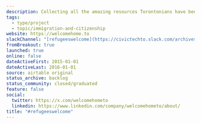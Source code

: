 ```yaml
---
description: Collecting all the amazing resources Torontonians have been providing our refugee community. Covering Peel, Toronto and York regions.
tags:
  - type/project
  - topic/immigration-and-citizenship
website: https://welcomehome.to
slackChannel: "[refugeeswelcome](https://civictechto.slack.com/archives/C0FM2GJCB)"
fromBreakout: true
launched: true
online: false
dateActiveFirst: 2015-01-01
dateActiveLast: 2016-01-01
source: airtable original
status_archive: backlog
status_community: closed/graduated
feature: false
social:
  twitter: https://x.com/welcomehometo
  linkedin: https://www.linkedin.com/company/welcomehometo/about/
title: "#refugeeswelcome"
---
```

